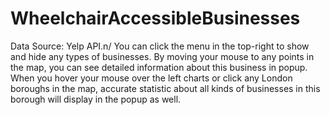 # WheelchairAccessibleBusinesses
Data Source: Yelp API.n/
You can click the menu in the top-right to show and hide any types of businesses. By moving your mouse to any points in the map, you can see detailed information about this business in popup. When you hover your mouse over the left charts or click any London boroughs in the map, accurate statistic about all kinds of businesses in this borough will display in the popup as well.
